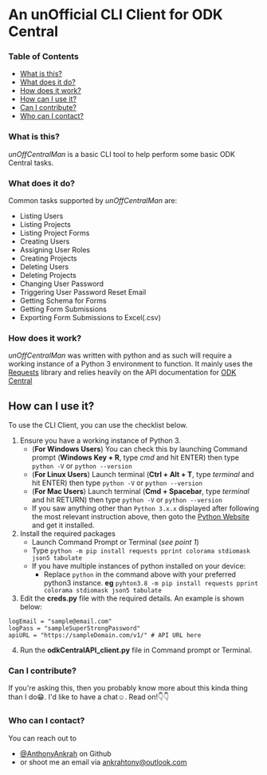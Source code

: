# An unOfficial CLI Client for ODK Central

### Table of Contents
* [What is this?](#what-is-this?)
* [What does it do?](#what-does-it-do?)
* [How does it work?](#how-does-it-work?)
* [How can I use it?](#how-can-i-use-it?)
* [Can I contribute?](#can-i-contribute?)
* [Who can I contact?](#who-can-i-contact?)

### What is this?
*unOffCentralMan* is a basic CLI tool to help perform some basic ODK Central tasks.

### What does it do?
Common tasks supported by *unOffCentralMan* are:
* Listing Users
* Listing Projects
* Listing Project Forms
* Creating Users
* Assigning User Roles
* Creating Projects
* Deleting Users
* Deleting Projects
* Changing User Password
* Triggering User Password Reset Email
* Getting Schema for Forms
* Getting Form Submissions
* Exporting Form Submissions to Excel(.csv)

### How does it work?
*unOffCentralMan* was written with python and as such will require a working instance of a Python 3 environment to function.
It mainly uses the [Requests](https://requests.readthedocs.io/en/master/) library and relies heavily on the API documentation for [ODK Central](https://odkcentral.docs.apiary.io/#reference)

## How can I use it?
To use the CLI Client, you can use the checklist below.
1. Ensure you have a working instance of Python 3. 
    - (**For Windows Users**) You can check this by launching Command prompt (**Windows Key + R**, type *cmd* and hit ENTER) then type `python -V` or `python --version`
    - (**For Linux Users**) Launch terminal (**Ctrl + Alt + T**, type *terminal* and hit ENTER) then type `python -V` or `python --version`
    - (**For Mac Users**) Launch terminal (**Cmd + Spacebar**, type *terminal* and hit RETURN) then type `python -V` or `python --version`
    - If you saw anything other than `Python 3.x.x` displayed after following the most relevant instruction above, then goto the [Python Website](https://www.python.org/downloads/) and get it installed.
2. Install the required packages
    - Launch Command Prompt or Terminal (*see point 1*)
    - Type `python -m pip install requests pprint colorama stdiomask json5 tabulate`
    - If you have multiple instances of python installed on your device:
        * Replace `python` in the command above with your preferred python3 instance. **eg** `pyhton3.8 -m pip install requests pprint colorama stdiomask json5 tabulate`
3. Edit the **creds.py** file with the required details. An example is shown below:
```
logEmail = "sample@email.com"
logPass = "sampleSuperStrongPassword"
apiURL = "https://sampleDomain.com/v1/" # API URL here
```
4. Run the **odkCentralAPI_client.py** file in Command prompt or Terminal.


### Can I contribute?
If you're asking this, then you probably know more about this kinda thing than I do😁. I'd like to have a chat☺. Read on!👇👇

### Who can I contact?
You can reach out to 
* [@AnthonyAnkrah](https://github.com/AnthonyAnkrah) on Github
* or shoot me an email via ankrahtony@outlook.com